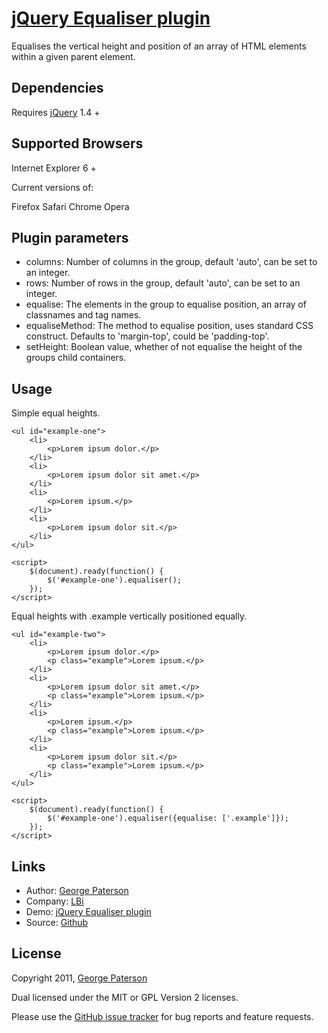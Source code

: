 # [jQuery Equaliser plugin](http://www.georgepaterson.com)

Equalises the vertical height and position of an array of HTML elements within a given parent element.

## Dependencies

Requires [jQuery](http://jquery.com/)  1.4 +


## Supported Browsers

Internet Explorer 6 +

Current versions of:

Firefox
Safari
Chrome
Opera

## Plugin parameters

* columns: Number of columns in the group, default 'auto', can be set to an integer.
* rows: Number of rows in the group, default 'auto', can be set to an integer.
* equalise: The elements in the group to equalise position, an array of classnames and tag names.
* equaliseMethod: The method to equalise position, uses standard CSS construct. Defaults to 'margin-top', could be 'padding-top'.
* setHeight: Boolean value, whether of not equalise the height of the groups child containers.

## Usage

Simple equal heights.

	<ul id="example-one">
		<li>
			<p>Lorem ipsum dolor.</p>
		</li>
		<li>
			<p>Lorem ipsum dolor sit amet.</p>
		</li>
		<li>
			<p>Lorem ipsum.</p>
		</li>
		<li>
			<p>Lorem ipsum dolor sit.</p>
		</li>
	</ul>

	<script>
	  	$(document).ready(function() {
			$('#example-one').equaliser();
		});
	</script>

Equal heights with .example vertically positioned equally.

	<ul id="example-two">
		<li>
			<p>Lorem ipsum dolor.</p>
			<p class="example">Lorem ipsum.</p>
		</li>
		<li>
			<p>Lorem ipsum dolor sit amet.</p>
			<p class="example">Lorem ipsum.</p>
		</li>
		<li>
			<p>Lorem ipsum.</p>
			<p class="example">Lorem ipsum.</p>
		</li>
		<li>
			<p>Lorem ipsum dolor sit.</p>
			<p class="example">Lorem ipsum.</p>
		</li>
	</ul>

	<script>
	  	$(document).ready(function() {
			$('#example-one').equaliser({equalise: ['.example']});
		});
	</script>

## Links

* Author:	[George Paterson](http://www.georgepaterson.com)
* Company:	[LBi](http://lbi.co.uk)
* Demo:		[jQuery Equaliser plugin](http://www.georgepaterson.com)
* Source:	[Github](http://github.com/georgepaterson/jquery-equaliser)

## License

Copyright 2011, [George Paterson](http://www.georgepaterson.com)

Dual licensed under the MIT or GPL Version 2 licenses.
	
Please use the [GitHub issue tracker](http://github.com/georgepaterson/jquery-equaliser/issues) for bug reports and feature requests.
